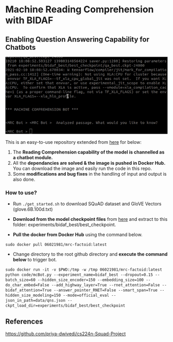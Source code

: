 # Machine Reading Comprehension with BIDAF 

## Enabling Question Answering Capability for Chatbots


<p align="center">
    <img src="https://github.com/AdroitAnandAI/Question-Answering-MRC-with-AI/blob/main/mcBot.gif">
</p>

This is an easy-to-use repository extended from [here](https://github.com/priya-dwivedi/cs224n-Squad-Project) for below:

1) The **Reading Comprehension capability of the model is channelled as a chatbot module.**
2) All the **dependancies are solved & the image is pushed in Docker Hub.** You can download the image and easily run the code in this repo.
3) Some **modifications and bug fixes** in the handling of input and output is also done.


### How to use?


* Run ```./get_started.sh```  to download SQuAD dataset and GloVE Vectors (glove.6B.100d.txt)

* **Download from the model checkpoint files** from [here](https://drive.google.com/file/d/1E_vMoBNA77a2vVbCKB3K-n5TY80aJtAv/view?usp=sharing) and extract to this folder: experiments/bidaf_best/best_checkpoint. 


* **Pull the docker from Docker Hub** using the command below.
```
sudo docker pull 06021981/mrc-factoid:latest
```
* Change directory to the root github directory and **execute the command below** to trigger bot.
```
sudo docker run -it -v $PWD:/tmp -w /tmp 06021981/mrc-factoid:latest python code/mcBot.py --experiment_name=bidaf_best --dropout=0.15 --batch_size=60 --hidden_size_encoder=150 --embedding_size=100 --do_char_embed=False --add_highway_layer=True --rnet_attention=False --bidaf_attention=True --answer_pointer_RNET=False --smart_span=True --hidden_size_modeling=150 --mode=official_eval --json_in_path=data/qns.json --ckpt_load_dir=experiments/bidaf_best/best_checkpoint
```



## References

https://github.com/priya-dwivedi/cs224n-Squad-Project